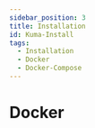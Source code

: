 ```yaml
---
sidebar_position: 3
title: Installation
id: Kuma-Install
tags:
  - Installation
  - Docker
  - Docker-Compose
---
```


# Docker
